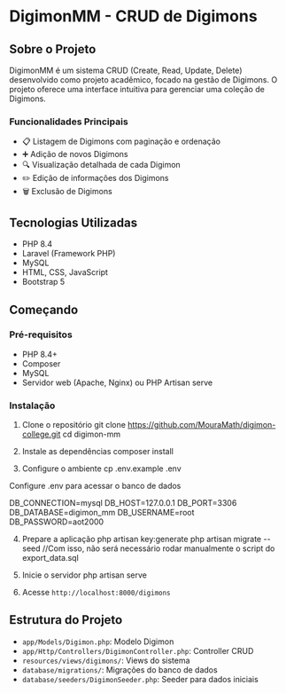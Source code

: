 # DigimonMM - CRUD de Digimons


## Sobre o Projeto

DigimonMM é um sistema CRUD (Create, Read, Update, Delete) desenvolvido como projeto acadêmico, focado na gestão de Digimons. O projeto oferece uma interface intuitiva para gerenciar uma coleção de Digimons.

### Funcionalidades Principais

- 📋 Listagem de Digimons com paginação e ordenação
- ➕ Adição de novos Digimons
- 🔍 Visualização detalhada de cada Digimon
- ✏️ Edição de informações dos Digimons
- 🗑️ Exclusão de Digimons

## Tecnologias Utilizadas

- PHP 8.4
- Laravel (Framework PHP)
- MySQL
- HTML, CSS, JavaScript
- Bootstrap 5

## Começando

### Pré-requisitos

- PHP 8.4+
- Composer
- MySQL
- Servidor web (Apache, Nginx) ou PHP Artisan serve

### Instalação

1. Clone o repositório
git clone https://github.com/MouraMath/digimon-college.git
cd digimon-mm


2. Instale as dependências
composer install

3. Configure o ambiente
cp .env.example .env

Configure .env para acessar o banco de dados

DB_CONNECTION=mysql
DB_HOST=127.0.0.1
DB_PORT=3306
DB_DATABASE=digimon_mm
DB_USERNAME=root
DB_PASSWORD=aot2000

4. Prepare a aplicação
php artisan key:generate
php artisan migrate --seed //Com isso, não será necessário rodar manualmente o script do export_data.sql

5. Inicie o servidor
php artisan serve

6. Acesse `http://localhost:8000/digimons`

## Estrutura do Projeto

- `app/Models/Digimon.php`: Modelo Digimon
- `app/Http/Controllers/DigimonController.php`: Controller CRUD
- `resources/views/digimons/`: Views do sistema
- `database/migrations/`: Migrações do banco de dados
- `database/seeders/DigimonSeeder.php`: Seeder para dados iniciais
